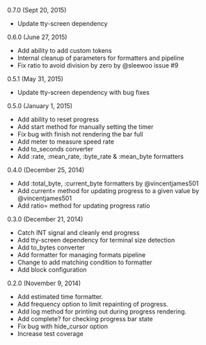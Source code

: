 0.7.0 (Sept 20, 2015)

* Update tty-screen dependency

0.6.0 (June 27, 2015)

* Add ability to add custom tokens
* Internal cleanup of parameters for formatters and pipeline
* Fix ratio to avoid division by zero by @sleewoo issue #9

0.5.1 (May 31, 2015)

* Update tty-screen dependency with bug fixes

0.5.0 (January 1, 2015)

* Add ability to reset progress
* Add start method for manually setting the timer
* Fix bug with finish not rendering the bar full
* Add meter to measure speed rate
* Add to_seconds converter
* Add :rate, :mean_rate, :byte_rate & :mean_byte formatters

0.4.0 (December 25, 2014)

* Add :total_byte, :current_byte formatters by @vincentjames501
* Add current= method for updating progress to a given value by @vincentjames501
* Add ratio= method for updating progress ratio

0.3.0 (December 21, 2014)

* Catch INT signal and cleanly end progress
* Add tty-screen dependency for terminal size detection
* Add to_bytes converter
* Add formatter for managing formats pipeline
* Change to add matching condition to formatter
* Add block configuration

0.2.0 (November 9, 2014)

* Add estimated time formatter.
* Add frequency option to limit repainting of progress.
* Add log method for printing out during progress rendering.
* Add complete? for checking progress bar state
* Fix bug with hide_cursor option
* Increase test coverage
